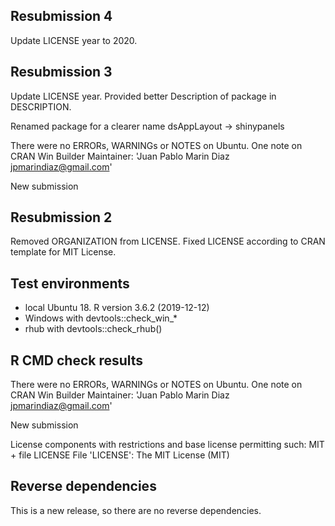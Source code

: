 ## Resubmission 4

Update LICENSE year to 2020.

## Resubmission 3

Update LICENSE year.
Provided better Description of package in DESCRIPTION.

Renamed package for a clearer name
dsAppLayout -> shinypanels

There were no ERRORs, WARNINGs or NOTES on Ubuntu.
One note on CRAN Win Builder 
Maintainer: 'Juan Pablo Marin Diaz <jpmarindiaz@gmail.com>'

New submission


## Resubmission 2

Removed ORGANIZATION from LICENSE.
Fixed LICENSE according to CRAN template for MIT License.

## Test environments
* local Ubuntu 18. R version 3.6.2 (2019-12-12)
* Windows with devtools::check_win_*
* rhub with devtools::check_rhub()

## R CMD check results
There were no ERRORs, WARNINGs or NOTES on Ubuntu.
One note on CRAN Win Builder 
Maintainer: 'Juan Pablo Marin Diaz <jpmarindiaz@gmail.com>'

New submission

License components with restrictions and base license permitting such:
  MIT + file LICENSE
File 'LICENSE':
  The MIT License (MIT)

## Reverse dependencies

This is a new release, so there are no reverse dependencies.

